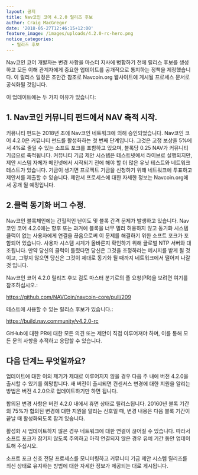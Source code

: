 ```yaml
---
layout: 공지
title: Nav코인 코어 4.2.0 릴리즈 후보
author: Craig MacGregor
date: '2018-05-27T12:46:15+12:00'
feature_image: /images/uploads/4.2.0-rc-hero.png
notice_categories:
  - 릴리즈 후보
---
```

Nav코인 코어 개발자는 변경 사항을 마스터 지사에 병합하기 전에 릴리스 후보를 생성하고 모든 이해 관계자에게 중요한 업데이트를 공개적으로 통지하는 정책을 제정했습니다. 이 릴리스 일정은 조만간 참조로 Navcoin.org 웹사이트에 게시될 프로세스 문서로 공식화될 것입니다.
<!--more-->
이 업데이트에는 두 가지 이유가 있습니다:

## 1. Nav코인 커뮤니티 펀드에서 NAV 축적 시작.

커뮤니티 펀드는 2018년 초에 Nav코인 네트워크에 의해 승인되었습니다. Nav코인 코어 4.2.0은 커뮤니티 펀드를 활성화하는 첫 번째 단계입니다. 그것은 고정 보상을 5%에서 4%로 줄일 수 있는 소프트 포크를 포함하고 있으며, 블록당 0.25 NAV가 커뮤니티 기금으로 축적됩니다. 커뮤니티 기금 제안 시스템은 테스트넷에서 라이브로 실행되지만, 제안 시스템 자체가 메인넷에서 시작되기 전에 해야 할 더 많은 유닛 테스트와 네트워크 테스트가 있습니다. 기금이 생기면 프로젝트 기금을 신청하기 위해 네트워크에 투표하고 제안서를 제출할 수 있습니다. 제안서 프로세스에 대한 자세한 정보는 Navcoin.org에서 공개 될 예정입니다.

## 2.클럭 동기화 버그 수정.

Nav코인 블록체인에는 간헐적인 난이도 및 블록 간격 문제가 발생하고 있습니다. Nav코인 코어 4.2.0에는 향후 또는 과거에 블록을 너무 멀리 허용하지 않고 동기화 시스템 클럭이 없는 사용자에게 연결을 끊음으로써 이 문제를 해결하기 위한 소프트 포크가 포함되어 있습니다. 사용자 시스템 시계가 올바른지 확인하기 위해 글로벌 NTP 서버와 대조됩니다. 만약 당신의 클럭이 틀렸다면 당신은 그것을 조정하라는 메시지를 받게 될 것이고, 그렇지 않으면 당신은 그것이 제대로 동기화 될 때까지 네트워크에서 떨어져 나갈 것 입니다.

Nav코인 코어 4.2.0 릴리즈 후보 검토 마스터 분기로의 풀 요청(PR)을 보려면 여기를 참조하십시오.:

<https://github.com/NAVCoin/navcoin-core/pull/209>

테스트에 사용할 수 있는 릴리스 후보가 있습니다.:

<https://build.nav.community/v4.2.0-rc>

GitHub에 대한 PR에 대한 모든 의견 또는 제안이 직접 이루어져야 하며, 이를 통해 모든 문의 사항을 추적하고 응답할 수 있습니다.

## 다음 단계느 무엇일까요?

업데이트에 대한 이의 제기가 제대로 이루어지지 않을 경우 다음 주 내에 버전 4.2.0을 출시할 수 있기를 희망합니다. 새 버전이 출시되면 컨센서스 변경에 대한 지원을 알리는 방법은 버전 4.2.0으로 업데이트하기만 하면 됩니다.

합의된 변경 사항은 버전 4.2.0 내에서 휴면 상태로 릴리스됩니다. 20160년 블록 기간의 75%가 합의된 변경에 대한 지원을 알리는 신호일 때, 변경 내용은 다음 블록 기간이 끝날 때 활성화되도록 잠겨 있습니다.

활성화 시 업데이트하지 않은 경우 네트워크에 대한 연결이 끊어질 수 있습니다. 따라서 소프트 포크가 잠기지 않도록 주의하고 아직 연결되지 않은 경우 유예 기간 동안 업데이트해 주십시오.

소프트 포크 신호 전달 프로세스를 모니터링하고 커뮤니티 기금 제안 시스템 릴리즈를 최신 상태로 유지하는 방법에 대한 자세한 정보가 제공되는 대로 게시됩니다.
